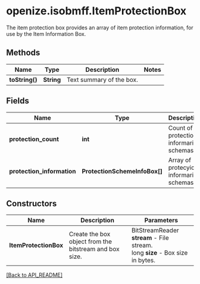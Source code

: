 # openize.isobmff.ItemProtectionBox

The item protection box provides an array of item protection information, for use by the Item Information Box.

## Methods

Name | Type | Description | Notes
------------ | ------------- | ------------- | -------------
**toString()** | **String** | Text summary of the box. | 

## Fields

Name | Type | Description | Notes
------------ | ------------- | ------------- | -------------
**protection_count** | **int** | Count of protection informarion schemas. | 
**protection_information** | **ProtectionSchemeInfoBox[]** | Array of protecyion informarion schemas. | 

## Constructors

Name | Description | Parameters
------------ | ------------- | -------------
**ItemProtectionBox** | Create the box object from the bitstream and box size. | BitStreamReader **stream** - File stream.<br />long **size** - Box size in bytes.

[[Back to API_README]](API_README.md)